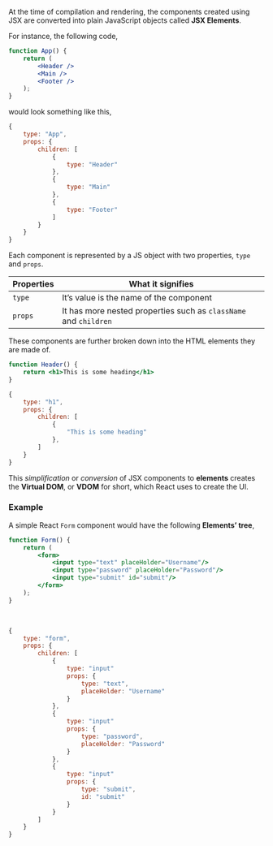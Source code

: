 At the time of compilation and rendering, the components created using JSX are converted into plain JavaScript objects called **JSX Elements**.

For instance, the following code,
```jsx
function App() {
	return (
		<Header />
		<Main />
		<Footer />
	);
}
```


would look something like this,
```js
{
	type: "App",
	props: {
		children: [
			{
				type: "Header"
			},
			{
				type: "Main"
			},
			{
				type: "Footer"
			]
		}
	}
}
```

Each component is represented by a JS object with two properties, `type` and `props`. 

| Properties | What it signifies |
|--|--|
| `type` | It’s value is the name of the component |
| `props` | It has more nested properties such as `className` and `children` |

These components are further broken down into the HTML elements they are made of.
```jsx
function Header() {
	return <h1>This is some heading</h1>
}
```

```jsx
{
	type: "h1",
	props: {
		children: [
			{
				"This is some heading"
			},
		]
	}
}
```

This *simplification* or *conversion* of JSX components to **elements** creates the **Virtual DOM**, or **VDOM** for short, which React uses to create the UI.

### Example
A simple React `Form` component would have the following **Elements’ tree**,
```jsx
function Form() {
	return (
		<form>
			<input type="text" placeHolder="Username"/>
			<input type="password" placeHolder="Password"/>
			<input type="submit" id="submit"/>
		</form>
	);
}
```
<br>

```jsx
{
	type: "form",
	props: {
		children: [
			{
				type: "input"
				props: {
					type: "text",
					placeHolder: "Username"
				}
			},
			{
				type: "input"
				props: {
					type: "password",
					placeHolder: "Password"
				}
			},
			{
				type: "input"
				props: {
					type: "submit",
					id: "submit"
				}
			}
		]
	}
}
```
